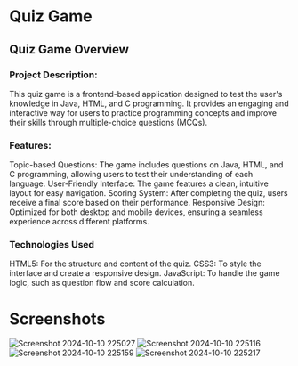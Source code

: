 # Quiz Game
<h2>Quiz Game Overview</h2>
<h3>Project Description:</h3>
This quiz game is a frontend-based application designed to test the user's knowledge in Java, HTML, and C programming. It provides an engaging and interactive way for users to practice programming concepts and improve their skills through multiple-choice questions (MCQs).

<h3>Features:</h3>
Topic-based Questions: The game includes questions on Java, HTML, and C programming, allowing users to test their understanding of each language.
User-Friendly Interface: The game features a clean, intuitive layout for easy navigation.
Scoring System: After completing the quiz, users receive a final score based on their performance.
Responsive Design: Optimized for both desktop and mobile devices, ensuring a seamless experience across different platforms.
<h3>Technologies Used</h3>
HTML5: For the structure and content of the quiz.
CSS3: To style the interface and create a responsive design.
JavaScript: To handle the game logic, such as question flow and score calculation.


<h1>Screenshots</h1>

![Screenshot 2024-10-10 225027](https://github.com/user-attachments/assets/e930b573-f7fd-479d-ba13-920289b0f399)
![Screenshot 2024-10-10 225116](https://github.com/user-attachments/assets/8ddf8a14-dd97-496b-82dc-b90847f2a0ca)
![Screenshot 2024-10-10 225159](https://github.com/user-attachments/assets/446a76ff-af3c-410f-b6b8-dd7f84529086)
![Screenshot 2024-10-10 225217](https://github.com/user-attachments/assets/d397eeac-9be4-41bc-ad78-5b612198044c)
